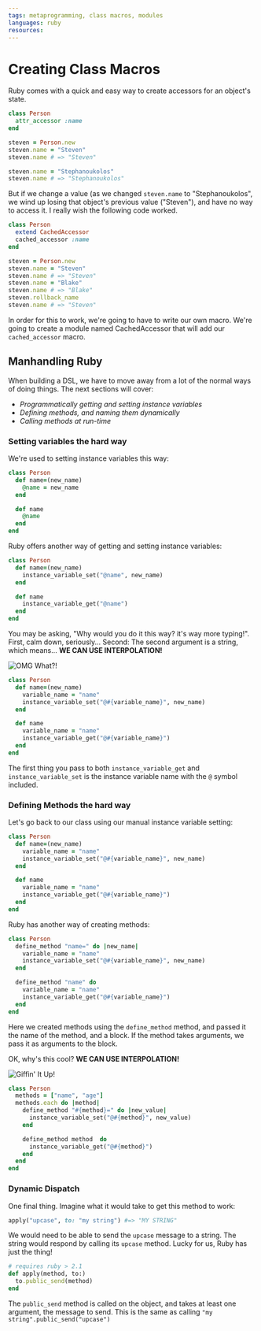 ```yaml
---
tags: metaprogramming, class macros, modules
languages: ruby
resources: 
---
```

# Creating Class Macros

Ruby comes with a quick and easy way to create accessors for an object's state.

``` ruby
class Person
  attr_accessor :name
end

steven = Person.new
steven.name = "Steven"
steven.name # => "Steven"

steven.name = "Stephanoukolos"
steven.name # => "Stephanoukolos"
```

But if we change a value (as we changed `steven.name` to "Stephanoukolos", we wind up losing that object's previous value ("Steven"), and have no way to access it. I really wish the following code worked.

``` ruby
class Person
  extend CachedAccessor
  cached_accessor :name
end

steven = Person.new
steven.name = "Steven"
steven.name # => "Steven"
steven.name = "Blake"
steven.name # => "Blake"
steven.rollback_name
steven.name # => "Steven"
```

In order for this to work, we're going to have to write our own macro. We're
going to create a module named CachedAccessor that will add our
`cached_accessor` macro.

## Manhandling Ruby

When building a DSL, we have to move away from a lot of the normal ways of
doing things. The next sections will cover:

* _Programmatically getting and setting instance variables_
* _Defining methods, and naming them dynamically_
* _Calling methods at run-time_

### Setting variables the hard way

We're used to setting instance variables this way:

``` ruby
class Person
  def name=(new_name)
    @name = new_name
  end

  def name
    @name
  end
end
```

Ruby offers another way of getting and setting instance variables:

``` ruby
class Person
  def name=(new_name)
    instance_variable_set("@name", new_name)
  end

  def name
    instance_variable_get("@name")
  end
end
```

You may be asking, "Why would you do it this way? it's way more typing!".
First, calm down, seriously... Second: The second argument is a string, which
means... __WE CAN USE INTERPOLATION!__

![OMG What?!](http://media0.giphy.com/media/I24hjk3H0R8Oc/200.gif)

``` ruby
class Person
  def name=(new_name)
    variable_name = "name"
    instance_variable_set("@#{variable_name}", new_name)
  end

  def name
    variable_name = "name"
    instance_variable_get("@#{variable_name}")
  end
end
```

The first thing you pass to both `instance_variable_get` and `instance_variable_set` is the instance variable name with the `@` symbol included.

### Defining Methods the hard way

Let's go back to our class using our manual instance variable setting:

``` ruby
class Person
  def name=(new_name)
    variable_name = "name"
    instance_variable_set("@#{variable_name}", new_name)
  end

  def name
    variable_name = "name"
    instance_variable_get("@#{variable_name}")
  end
end
```

Ruby has another way of creating methods:

``` ruby
class Person
  define_method "name=" do |new_name|
    variable_name = "name"
    instance_variable_set("@#{variable_name}", new_name)
  end

  define_method "name" do
    variable_name = "name"
    instance_variable_get("@#{variable_name}")
  end
end
```

Here we created methods using the `define_method` method, and passed it the
name of the method, and a block. If the method takes arguments, we pass it as
arguments to the block.

OK, why's this cool? __WE CAN USE INTERPOLATION!__

![Giffin' It Up!](http://media4.giphy.com/media/12Bmr39jDI6BLq/200.gif)

``` ruby
class Person
  methods = ["name", "age"]
  methods.each do |method|
    define_method "#{method}=" do |new_value|
      instance_variable_set("@#{method}", new_value)
    end

    define_method method  do
      instance_variable_get("@#{method}")
    end
  end
end
```

### Dynamic Dispatch

One final thing. Imagine what it would take to get this method to work:

``` ruby
apply("upcase", to: "my string") #=> "MY STRING"
```

We would need to be able to send the `upcase` message to a string. The string
would respond by calling its `upcase` method. Lucky for us, Ruby has just the
thing!

``` ruby
# requires ruby > 2.1 
def apply(method, to:)
  to.public_send(method)
end
```

The `public_send` method is called on the object, and takes at least one argument, the message to send. This is the same as calling `"my string".public_send("upcase")`
